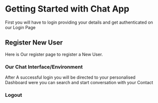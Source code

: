 # Getting Started with Chat App

First you will have to login providing your details and get authenticated on our Login Page

## Register New User

Here is Our register page to register a New User.

### Our Chat Interface/Environment

After A successful login you will be directed to your personalised Dashboard were you can search and start conversation with your Contact

### Logout
